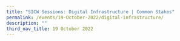 ```yaml
---
title: "SICW Sessions: Digital Infrastructure | Common Stakes"
permalink: /events/19-October-2022/digital-infrastructure/
description: ""
third_nav_title: 19 October 2022
---
```

